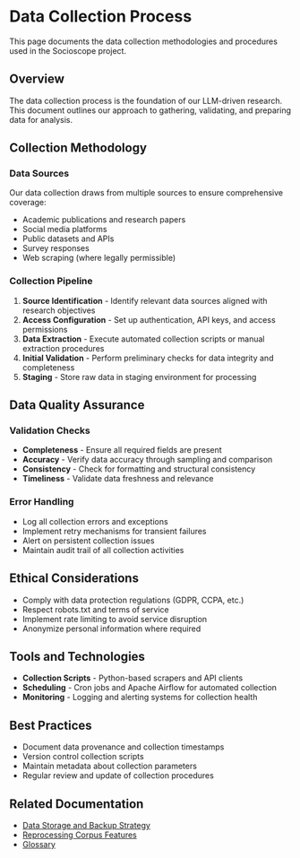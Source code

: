 # Data Collection Process

This page documents the data collection methodologies and procedures used in the Socioscope project.

## Overview

The data collection process is the foundation of our LLM-driven research. This document outlines our approach to gathering, validating, and preparing data for analysis.

## Collection Methodology

### Data Sources

Our data collection draws from multiple sources to ensure comprehensive coverage:
- Academic publications and research papers
- Social media platforms
- Public datasets and APIs
- Survey responses
- Web scraping (where legally permissible)

### Collection Pipeline

1. **Source Identification** - Identify relevant data sources aligned with research objectives
2. **Access Configuration** - Set up authentication, API keys, and access permissions
3. **Data Extraction** - Execute automated collection scripts or manual extraction procedures
4. **Initial Validation** - Perform preliminary checks for data integrity and completeness
5. **Staging** - Store raw data in staging environment for processing

## Data Quality Assurance

### Validation Checks

- **Completeness** - Ensure all required fields are present
- **Accuracy** - Verify data accuracy through sampling and comparison
- **Consistency** - Check for formatting and structural consistency
- **Timeliness** - Validate data freshness and relevance

### Error Handling

- Log all collection errors and exceptions
- Implement retry mechanisms for transient failures
- Alert on persistent collection issues
- Maintain audit trail of all collection activities

## Ethical Considerations

- Comply with data protection regulations (GDPR, CCPA, etc.)
- Respect robots.txt and terms of service
- Implement rate limiting to avoid service disruption
- Anonymize personal information where required

## Tools and Technologies

- **Collection Scripts** - Python-based scrapers and API clients
- **Scheduling** - Cron jobs and Apache Airflow for automated collection
- **Monitoring** - Logging and alerting systems for collection health

## Best Practices

- Document data provenance and collection timestamps
- Version control collection scripts
- Maintain metadata about collection parameters
- Regular review and update of collection procedures

## Related Documentation

- [Data Storage and Backup Strategy](Data-Storage-and-Backup-Strategy.md)
- [Reprocessing Corpus Features](Reprocessing-Corpus-Features.md)
- [Glossary](Glossary.md)
